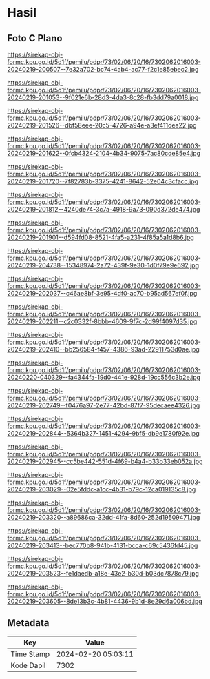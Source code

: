 # Hasil

## Foto C Plano

https://sirekap-obj-formc.kpu.go.id/5d1f/pemilu/pdpr/73/02/06/20/16/7302062016003-20240219-200507--7e32a702-bc74-4ab4-ac77-f2c1e85ebec2.jpg

https://sirekap-obj-formc.kpu.go.id/5d1f/pemilu/pdpr/73/02/06/20/16/7302062016003-20240219-201053--9f021e6b-28d3-4da3-8c28-fb3dd79a0018.jpg

https://sirekap-obj-formc.kpu.go.id/5d1f/pemilu/pdpr/73/02/06/20/16/7302062016003-20240219-201526--dbf58eee-20c5-4726-a94e-a3ef411dea22.jpg

https://sirekap-obj-formc.kpu.go.id/5d1f/pemilu/pdpr/73/02/06/20/16/7302062016003-20240219-201622--0fcb4324-2104-4b34-9075-7ac80cde85e4.jpg

https://sirekap-obj-formc.kpu.go.id/5d1f/pemilu/pdpr/73/02/06/20/16/7302062016003-20240219-201720--7f82783b-3375-4241-8642-52e04c3cfacc.jpg

https://sirekap-obj-formc.kpu.go.id/5d1f/pemilu/pdpr/73/02/06/20/16/7302062016003-20240219-201812--4240de74-3c7a-4918-9a73-090d372de474.jpg

https://sirekap-obj-formc.kpu.go.id/5d1f/pemilu/pdpr/73/02/06/20/16/7302062016003-20240219-201901--d594fd08-8521-4fa5-a231-4f85a5a1d8b6.jpg

https://sirekap-obj-formc.kpu.go.id/5d1f/pemilu/pdpr/73/02/06/20/16/7302062016003-20240219-204738--15348974-2a72-439f-9e30-1d0f79e9e692.jpg

https://sirekap-obj-formc.kpu.go.id/5d1f/pemilu/pdpr/73/02/06/20/16/7302062016003-20240219-202037--c46ae8bf-3e95-4df0-ac70-b95ad567ef0f.jpg

https://sirekap-obj-formc.kpu.go.id/5d1f/pemilu/pdpr/73/02/06/20/16/7302062016003-20240219-202211--c2c0332f-8bbb-4609-9f7c-2d99f4097d35.jpg

https://sirekap-obj-formc.kpu.go.id/5d1f/pemilu/pdpr/73/02/06/20/16/7302062016003-20240219-202410--bb256584-f457-4386-93ad-22911753d0ae.jpg

https://sirekap-obj-formc.kpu.go.id/5d1f/pemilu/pdpr/73/02/06/20/16/7302062016003-20240220-040329--fa4344fa-19d0-441e-928d-19cc556c3b2e.jpg

https://sirekap-obj-formc.kpu.go.id/5d1f/pemilu/pdpr/73/02/06/20/16/7302062016003-20240219-202749--f0476a97-2e77-42bd-87f7-95decaee4326.jpg

https://sirekap-obj-formc.kpu.go.id/5d1f/pemilu/pdpr/73/02/06/20/16/7302062016003-20240219-202844--5364b327-1451-4294-9bf5-db9e1780f92e.jpg

https://sirekap-obj-formc.kpu.go.id/5d1f/pemilu/pdpr/73/02/06/20/16/7302062016003-20240219-202945--cc5be442-551d-4f69-b4a4-b33b33eb052a.jpg

https://sirekap-obj-formc.kpu.go.id/5d1f/pemilu/pdpr/73/02/06/20/16/7302062016003-20240219-203029--02e5fddc-a1cc-4b31-b79c-12ca019135c8.jpg

https://sirekap-obj-formc.kpu.go.id/5d1f/pemilu/pdpr/73/02/06/20/16/7302062016003-20240219-203320--a89686ca-32dd-41fa-8d60-252d19509471.jpg

https://sirekap-obj-formc.kpu.go.id/5d1f/pemilu/pdpr/73/02/06/20/16/7302062016003-20240219-203413--bec770b8-941b-4131-bcca-c69c5436fd45.jpg

https://sirekap-obj-formc.kpu.go.id/5d1f/pemilu/pdpr/73/02/06/20/16/7302062016003-20240219-203523--fe1daedb-a18e-43e2-b30d-b03dc7878c79.jpg

https://sirekap-obj-formc.kpu.go.id/5d1f/pemilu/pdpr/73/02/06/20/16/7302062016003-20240219-203605--8de13b3c-4b81-4436-9b1d-8e29d6a006bd.jpg


## Metadata

| Key        | Value               |
| ---------- | ------------------- |
| Time Stamp | 2024-02-20 05:03:11 |
| Kode Dapil | 7302                |



